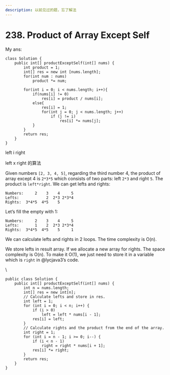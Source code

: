 ```yaml
---
description: 以前见过的题，忘了解法
---
```


# 238. Product of Array Except Self

My ans:

```
class Solution {
    public int[] productExceptSelf(int[] nums) {
        int product = 1;
        int[] res = new int [nums.length];
        for(int num : nums)
            product *= num;
        
        for(int i = 0; i < nums.length; i++){
            if(nums[i] != 0)
                res[i] = product / nums[i];
            else{
                res[i] = 1;
                for(int j = 0; j < nums.length; j++)
                    if (j != i)
                        res[i] *= nums[j];
            }
        }
        return res;
    }
}
```





left  i  right

left x right 的算法

Given numbers `[2, 3, 4, 5]`, regarding the third number 4, the product of array except 4 is `2*3*5` which consists of two parts: left `2*3` and right `5`. The product is `left*right`. We can get lefts and rights:

```
Numbers:     2    3    4     5
Lefts:            2  2*3 2*3*4
Rights:  3*4*5  4*5    5      
```

Let’s fill the empty with 1:

```
Numbers:     2    3    4     5
Lefts:       1    2  2*3 2*3*4
Rights:  3*4*5  4*5    5     1
```

We can calculate lefts and rights in 2 loops. The time complexity is O(n).

We store lefts in result array. If we allocate a new array for rights. The space complexity is O(n). To make it O(1), we just need to store it in a variable which is `right` in @lycjava3’s code.

\


```
public class Solution {
    public int[] productExceptSelf(int[] nums) {
        int n = nums.length;
        int[] res = new int[n];
        // Calculate lefts and store in res.
        int left = 1;
        for (int i = 0; i < n; i++) {
            if (i > 0)
                left = left * nums[i - 1];
            res[i] = left;
        }
        // Calculate rights and the product from the end of the array.
        int right = 1;
        for (int i = n - 1; i >= 0; i--) {
            if (i < n - 1)
                right = right * nums[i + 1];
            res[i] *= right;
        }
        return res;
    }
}
```
